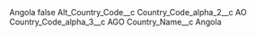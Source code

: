 <?xml version="1.0" encoding="UTF-8"?>
<CustomMetadata xmlns="http://soap.sforce.com/2006/04/metadata" xmlns:xsi="http://www.w3.org/2001/XMLSchema-instance" xmlns:xsd="http://www.w3.org/2001/XMLSchema">
    <label>Angola</label>
    <protected>false</protected>
    <values>
        <field>Alt_Country_Code__c</field>
        <value xsi:nil="true"/>
    </values>
    <values>
        <field>Country_Code_alpha_2__c</field>
        <value xsi:type="xsd:string">AO</value>
    </values>
    <values>
        <field>Country_Code_alpha_3__c</field>
        <value xsi:type="xsd:string">AGO</value>
    </values>
    <values>
        <field>Country_Name__c</field>
        <value xsi:type="xsd:string">Angola</value>
    </values>
</CustomMetadata>
